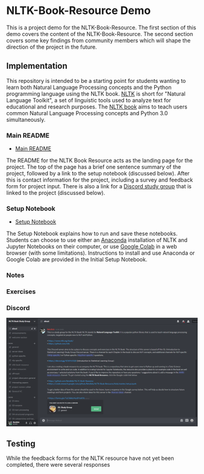 # NLTK-Book-Resource Demo

This is a project demo for the NLTK-Book-Resource. The first section of this demo covers the content of the NLTK-Book-Resource. The second section covers some key findings from community members which will shape the direction of the project in the future.

## Implementation

This repository is intended to be a starting point for students wanting  to learn both Natural Language Processing concepts and the Python  programming language using the NLTK book. [NLTK](https://www.nltk.org/) is short for "Natural Language Toolkit", a set of linguistic tools used to analyze text for educational and research purposes. The [NLTK book](https://www.nltk.org/book/) aims to teach users common Natural Language Processing concepts and Python 3.0 simultaneously. 

### Main README

* [Main README](https://github.com/BetoBob/NLTK-Book-Resource)

The README for the NLTK Book Resource acts as the landing page for the project. The top of the page has a brief one sentence summary of the project, followed by a link to the setup notebook (discussed below). After this is contact information for the project, including a survey and feedback form for project input. There is also a link for a [Discord study group](https://discord.com/invite/7XrEgH6ASt) that is linked to the project (discussed below).

### Setup Notebook

* [Setup Notebook](https://colab.research.google.com/github/BetoBob/NLTK-Book-Resource/blob/master/setup.ipynb#scrollTo=0uCoTsKRObLJ)

The Setup Notebook explains how to run and save these notebooks. Students can choose to use either an [Anaconda](https://www.anaconda.com/products/individual) installation of NLTK and Jupyter Notebooks on their computer, or use [Google Colab](https://colab.research.google.com/notebooks/intro.ipynb#) in a web browser (with some limitations). Instructions to install and  use Anaconda or Google Colab are provided in the Initial Setup Notebook.

### Notes

### Exercises

### Discord

![discord_screenshot](discord.png)

## Testing

While the feedback forms for the NLTK resource have not yet been completed, there were several responses 